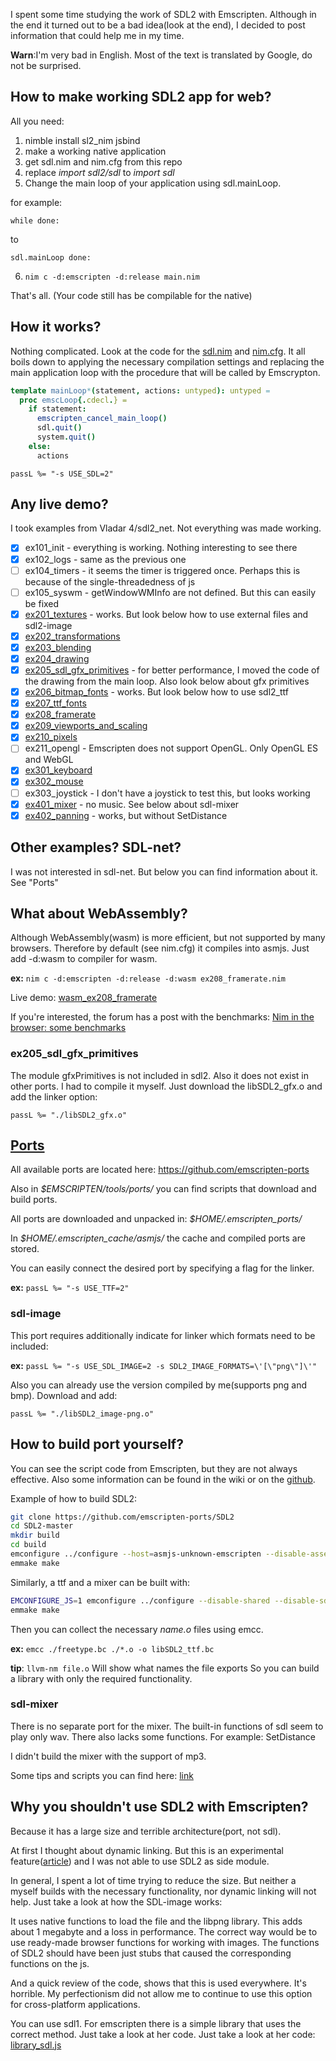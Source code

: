 I spent some time studying the work of SDL2 with Emscripten. Although in the end it turned out to be a bad idea(look at the end), I decided to post information that could help me in my time. 

**Warn**:I'm very bad in English. Most of the text is translated by Google, do not be surprised.

## How to make working SDL2 app for web?
All you need:
1) nimble install sl2_nim jsbind
2) make a working native application
3) get sdl.nim and nim.cfg from this repo
4) replace *import sdl2/sdl* to *import sdl*
5) Change the main loop of your application using sdl.mainLoop.

for example:

```while done:```

to

```sdl.mainLoop done:```

6) ```nim c -d:emscripten -d:release main.nim```

That's all. (Your code still has be compilable for the native)

## How it works?
Nothing complicated. Look at the code for the [sdl.nim](https://github.com/Jipok/Nim-SDL2-and-Emscripten/blob/master/sdl.nim) and [nim.cfg](https://github.com/Jipok/Nim-SDL2-and-Emscripten/blob/master/nim.cfg). It all boils down to applying the necessary compilation settings and replacing the main application loop with the procedure that will be called by Emscrypton. 
```nim
template mainLoop*(statement, actions: untyped): untyped =
  proc emscLoop{.cdecl.} =
    if statement:
      emscripten_cancel_main_loop()
      sdl.quit()
      system.quit()
    else:
      actions
```
```passL %= "-s USE_SDL=2"```


## Any live demo?
I took examples from Vladar 4/sdl2_net. Not everything was made working.
- [x] ex101_init - everything is working. Nothing interesting to see there
- [x] ex102_logs - same as the previous one
- [ ] ex104_timers - it seems the timer is triggered once. Perhaps this is because of the single-threadedness of js
- [ ] ex105_syswm - getWindowWMInfo are not defined. But this can easily be fixed
- [x] [ex201_textures](https://jipok.github.io/Nim-SDL2-and-Emscripten/ex201_textures/index.html) - works. But look below how to use external files and sdl2-image
- [x] [ex202_transformations](https://jipok.github.io/Nim-SDL2-and-Emscripten/ex202_transformations/index.html)
- [x] [ex203_blending](https://jipok.github.io/Nim-SDL2-and-Emscripten/ex203_blending/index.html)
- [x] [ex204_drawing](https://jipok.github.io/Nim-SDL2-and-Emscripten/ex204_drawing/index.html)
- [x] [ex205_sdl_gfx_primitives](https://jipok.github.io/Nim-SDL2-and-Emscripten/ex205_sdl_gfx_primitives/index.html) - for better performance, I moved the code of the drawing from the main loop. Also look below about gfx primitives
- [x] [ex206_bitmap_fonts](https://jipok.github.io/Nim-SDL2-and-Emscripten/ex206_bitmap_fonts/index.html) - works. But look below how to use sdl2_ttf
- [x] [ex207_ttf_fonts](https://jipok.github.io/Nim-SDL2-and-Emscripten/ex207_ttf_fonts/index.html) 
- [x] [ex208_framerate](https://jipok.github.io/Nim-SDL2-and-Emscripten/ex208_framerate/index.html) 
- [x] [ex209_viewports_and_scaling](https://jipok.github.io/Nim-SDL2-and-Emscripten/ex209_viewports_and_scaling/index.html) 
- [x] [ex210_pixels](https://jipok.github.io/Nim-SDL2-and-Emscripten/ex210_pixels/index.html) 
- [ ] ex211_opengl - Emscripten does not support OpenGL. Only OpenGL ES and WebGL
- [x] [ex301_keyboard](https://jipok.github.io/Nim-SDL2-and-Emscripten/ex301_keyboard/index.html) 
- [x] [ex302_mouse](https://jipok.github.io/Nim-SDL2-and-Emscripten/ex302_mouse/index.html)
- [ ] ex303_joystick - I don't have a joystick to test this, but looks working
- [x] [ex401_mixer](https://jipok.github.io/Nim-SDL2-and-Emscripten/ex401_mixer/index.html)  - no music.  See below about sdl-mixer
- [x] [ex402_panning](https://jipok.github.io/Nim-SDL2-and-Emscripten/ex402_panning/index.html) - works, but without SetDistance

## Other examples? SDL-net?
I was not interested in sdl-net. But below you can find information about it. See "Ports"

## What about WebAssembly?
Although WebAssembly(wasm) is more efficient, but not supported by many browsers. Therefore by default (see nim.cfg) it compiles into asmjs. Just add -d:wasm to compiler for wasm.

**ex:** ```nim c -d:emscripten -d:release -d:wasm ex208_framerate.nim```

Live demo: [wasm_ex208_framerate](https://jipok.github.io/Nim-SDL2-and-Emscripten/wasm_ex208_framerate/index.html) 

If you're interested, the forum has a post with the benchmarks: [Nim in the browser: some benchmarks](https://forum.nim-lang.org/t/2991)

### ex205_sdl_gfx_primitives
The module gfxPrimitives is not included in sdl2. Also it does not exist in other ports. I had to compile it myself. Just download the libSDL2_gfx.o and add the linker option:

```passL %= "./libSDL2_gfx.o"```

## [Ports](https://kripken.github.io/emscripten-site/docs/compiling/Building-Projects.html#emscripten-ports)
All available ports are located here: https://github.com/emscripten-ports

Also in *$EMSCRIPTEN/tools/ports/* you can find scripts that download and build ports.

All ports are downloaded and unpacked in: *$HOME/.emscripten_ports/*

In *$HOME/.emscripten_cache/asmjs/* the cache and compiled ports are stored.

You can easily connect the desired port by specifying a flag for the linker.

**ex:** ```passL %= "-s USE_TTF=2"```

### sdl-image
This port requires additionally indicate for linker which formats need to be included:

**ex:** ```passL %= "-s USE_SDL_IMAGE=2 -s SDL2_IMAGE_FORMATS=\'[\"png\"]\'"```

Also you can already use the version compiled by me(supports png and bmp). Download and add:

```passL %= "./libSDL2_image-png.o"```

## How to build port yourself?
You can see the script code from Emscripten, but they are not always effective. Also some information can be found in the wiki or on the [github](https://github.com/emscripten-ports/SDL2/blob/master/docs/README-emscripten.md).

Example of how to build SDL2:
```bash
git clone https://github.com/emscripten-ports/SDL2
cd SDL2-master
mkdir build
cd build
emconfigure ../configure --host=asmjs-unknown-emscripten --disable-assembly --disable-threads --disable-mmx --disable-sdltest --disable-shared --enable-cpuinfo=false CFLAGS="-O3"
emmake make
```
Similarly, a ttf and a mixer can be built with:
```bash
EMCONFIGURE_JS=1 emconfigure ../configure --disable-shared --disable-sdltest --disable-mmx
emmake make
```
Then you can collect the necessary *name.o* files using emcc.

**ex:** ```emcc ./freetype.bc ./*.o -o libSDL2_ttf.bc```

**tip**: ```llvm-nm file.o``` Will show what names the file exports
So you can build a library with only the required functionality.

### sdl-mixer
There is no separate port for the mixer. The built-in functions of sdl seem to play only wav. There also lacks some functions. For example: SetDistance

I didn't build the mixer with the support of mp3. 

Some tips and scripts you can find here: [link](https://github.com/kripken/emscripten/issues/3985#issuecomment-176910968)


## Why you shouldn't use SDL2 with Emscripten?
Because it has a large size and terrible architecture(port, not sdl).

At first I thought about dynamic linking. But this is an experimental feature([article](https://github.com/kripken/emscripten/wiki/Linking)) and I was not able to use SDL2 as side module.

In general, I spent a lot of time trying to reduce the size. But neither a myself builds with the necessary functionality, nor dynamic linking will not help.
Just take a look at how the SDL-image works:

It uses native functions to load the file and the libpng library. This adds about 1 megabyte and a loss in performance.
The correct way would be to use ready-made browser functions for working with images. The functions of SDL2 should have been just stubs that caused the corresponding functions on the js.

And a quick review of the code, shows that this is used everywhere. It's horrible. My perfectionism did not allow me to continue to use this option for cross-platform applications.

You can use sdl1. For emscripten there is a simple library that uses the correct method. Just take a look at her code. Just take a look at her code: [library_sdl.js](https://github.com/kripken/emscripten/blob/1.37.18/src/library_sdl.js)
